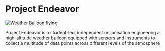 # Project Endeavor

![Weather Balloon flying](https://github.com/user-attachments/assets/4139ecf9-a8dd-4022-97f3-8fe69cd62714)

Project Endeavor is a student-led, independent organisation engineering a high-altitude weather balloon equipped with sensors and instruments to collect a multitude of data points across different levels of the atmosphere

<!--

**Here are some ideas to get you started:**

🙋‍♀️ A short introduction - what is your organization all about?
🌈 Contribution guidelines - how can the community get involved?
👩‍💻 Useful resources - where can the community find your docs? Is there anything else the community should know?
🍿 Fun facts - what does your team eat for breakfast?
🧙 Remember, you can do mighty things with the power of [Markdown](https://docs.github.com/github/writing-on-github/getting-started-with-writing-and-formatting-on-github/basic-writing-and-formatting-syntax)
-->
